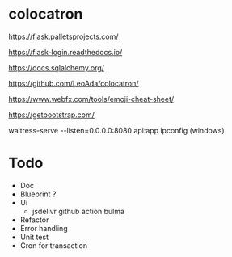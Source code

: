 # colocatron

https://flask.palletsprojects.com/

https://flask-login.readthedocs.io/

https://docs.sqlalchemy.org/

https://github.com/LeoAda/colocatron/

https://www.webfx.com/tools/emoji-cheat-sheet/

https://getbootstrap.com/

waitress-serve --listen=0.0.0.0:8080 api:app
ipconfig (windows)

# Todo
* Doc
* Blueprint ?
* Ui
  * jsdelivr github action bulma
* Refactor
* Error handling
* Unit test
* Cron for transaction